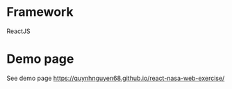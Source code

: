 # Framework
ReactJS

# Demo page
See demo page https://quynhnguyen68.github.io/react-nasa-web-exercise/
